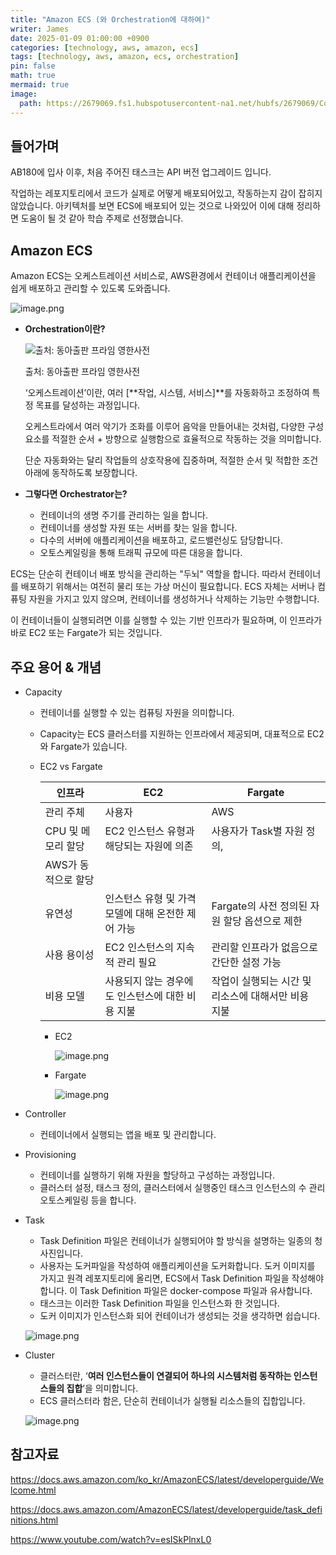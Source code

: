 ```yaml
---
title: "Amazon ECS (와 Orchestration에 대하여)"
writer: James
date: 2025-01-09 01:00:00 +0900
categories: [technology, aws, amazon, ecs]
tags: [technology, aws, amazon, ecs, orchestration]
pin: false
math: true
mermaid: true
image:
  path: https://2679069.fs1.hubspotusercontent-na1.net/hubfs/2679069/Copy%20of%20dimension%20site%20%20%2816%29.jpg
---
```


## 들어가며

AB180에 입사 이후, 처음 주어진 태스크는 API 버전 업그레이드 입니다. 

작업하는 레포지토리에서 코드가 실제로 어떻게 배포되어있고, 작동하는지 감이 잡히지 않았습니다. 아키텍처를 보면 ECS에 배포되어 있는 것으로 나와있어 이에 대해 정리하면 도움이 될 것 같아 학습 주제로 선정했습니다. 

## Amazon ECS

Amazon ECS는 오케스트레이션 서비스로, AWS환경에서 컨테이너 애플리케이션을 쉽게 배포하고 관리할 수 있도록 도와줍니다. 

![image.png](https://prod-files-secure.s3.us-west-2.amazonaws.com/56af06bd-af23-41ed-9eae-5faeee5a75ac/8b03d630-e71d-45db-ab06-a29d56fb6cda/image.png)

- **Orchestration이란?**
    
    ![출처: 동아출판 프라임 영한사전 ](https://prod-files-secure.s3.us-west-2.amazonaws.com/56af06bd-af23-41ed-9eae-5faeee5a75ac/4404b3d1-75d8-4070-8ce0-0dddfdcd1e9f/image.png)
    
    출처: 동아출판 프라임 영한사전 
    
    ‘오케스트레이션’이란, 여러 [**작업, 시스템, 서비스]**를 자동화하고 조정하여 특정 목표를 달성하는 과정입니다.
    
    오케스트라에서 여러 악기가 조화를 이루어 음악을 만들어내는 것처럼, 다양한 구성 요소를 적절한 순서 + 방향으로 실행함으로 효율적으로 작동하는 것을 의미합니다. 
    
    단순 자동화와는 달리 작업들의 상호작용에 집중하며, 적절한 순서 및 적합한 조건 아래에 동작하도록 보장합니다.
    
- **그렇다면 Orchestrator는?**
    - 컨테이너의 생명 주기를 관리하는 일을 합니다.
    - 컨테이너를 생성할 자원 또는 서버를 찾는 일을 합니다.
    - 다수의 서버에 애플리케이션을 배포하고, 로드밸런싱도 담당합니다.
    - 오토스케일링을 통해 트래픽 규모에 따른 대응을 합니다.

ECS는 단순히 컨테이너 배포 방식을 관리하는 "두뇌" 역할을 합니다.
따라서 컨테이너를 배포하기 위해서는 여전히 물리 또는 가상 머신이 필요합니다.
ECS 자체는 서버나 컴퓨팅 자원을 가지고 있지 않으며, 컨테이너를 생성하거나 삭제하는 기능만 수행합니다. 

이 컨테이너들이 실행되려면 이를 실행할 수 있는 기반 인프라가 필요하며, 이 인프라가 바로 EC2 또는 Fargate가 되는 것입니다. 

## 주요 용어 & 개념

- Capacity
    - 컨테이너를 실행할 수 있는 컴퓨팅 자원을 의미합니다.
    - Capacity는 ECS 클러스터를 지원하는 인프라에서 제공되며, 대표적으로 EC2와 Fargate가 있습니다.
    - EC2 vs Fargate
        
        
        | **인프라** | EC2 | Fargate |
        | --- | --- | --- |
        | 관리 주체 | 사용자 | AWS |
        | CPU 및 메모리 할당 | EC2 인스턴스 유형과 해당되는 자원에 의존 | 사용자가 Task별 자원 정의, 
        AWS가 동적으로 할당 |
        | 유연성 | 인스턴스 유형 및 가격 모델에 대해 온전한 제어 가능  | Fargate의 사전 정의된 자원 할당 옵션으로 제한 |
        | 사용 용이성 | EC2 인스턴스의 지속적 관리 필요 | 관리할 인프라가 없음으로 간단한 설정 가능 |
        | 비용 모델 | 사용되지 않는 경우에도 인스턴스에 대한 비용 지불 | 작업이 실행되는 시간 및 리소스에 대해서만 비용 지불 |
        - EC2
            
            ![image.png](https://prod-files-secure.s3.us-west-2.amazonaws.com/56af06bd-af23-41ed-9eae-5faeee5a75ac/eed7e5a0-1ad3-46fa-8aee-3b47c56e37c9/image.png)
            
        - Fargate
            
            ![image.png](https://prod-files-secure.s3.us-west-2.amazonaws.com/56af06bd-af23-41ed-9eae-5faeee5a75ac/b0bfe801-d4ac-4193-af6a-a531572a4eb7/image.png)
            
- Controller
    - 컨테이너에서 실행되는 앱을 배포 및 관리합니다.
- Provisioning
    - 컨테이너를 실행하기 위해 자원을 할당하고 구성하는 과정입니다.
    - 클러스터 설정, 태스크 정의, 클러스터에서 실행중인 태스크 인스턴스의 수 관리 오토스케일링 등을 합니다.
- Task
    - Task Definition 파일은 컨테이너가 실행되어야 할 방식을 설명하는 일종의 청사진입니다.
    - 사용자는 도커파일을 작성하여 애플리케이션을 도커화합니다. 도커 이미지를 가지고 원격 레포지토리에 올리면, ECS에서 Task Definition 파일을 작성해야 합니다. 이 Task Definition 파일은 docker-compose 파일과 유사합니다.
    - 태스크는 이러한 Task Definition 파일을 인스턴스화 한 것입니다.
    - 도커 이미지가 인스턴스화 되어 컨테이너가 생성되는 것을 생각하면 쉽습니다.
    
    ![image.png](https://prod-files-secure.s3.us-west-2.amazonaws.com/56af06bd-af23-41ed-9eae-5faeee5a75ac/0b1c18a7-40e0-4337-b50b-14b6ee684484/image.png)
    
- Cluster
    - 클러스터란, ‘**여러 인스턴스들이 연결되어 하나의 시스템처럼 동작하는 인스턴스들의 집합**’을 의미합니다.
    - ECS 클러스터라 함은, 단순히 컨테이너가 실행될 리소스들의 집합입니다.
    
    ![image.png](https://prod-files-secure.s3.us-west-2.amazonaws.com/56af06bd-af23-41ed-9eae-5faeee5a75ac/8b44af42-d82c-46f6-86e9-bb5d2be368a5/image.png)
    

## 참고자료

https://docs.aws.amazon.com/ko_kr/AmazonECS/latest/developerguide/Welcome.html

https://docs.aws.amazon.com/AmazonECS/latest/developerguide/task_definitions.html

https://www.youtube.com/watch?v=esISkPlnxL0